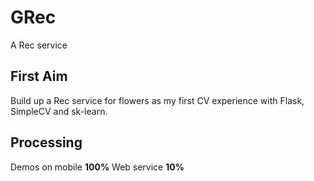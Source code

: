 # GRec
A Rec service
## First Aim
Build up a Rec service for flowers as my first CV experience with Flask, SimpleCV and sk-learn.

## Processing
Demos on mobile **100%**
Web service     **10%**
